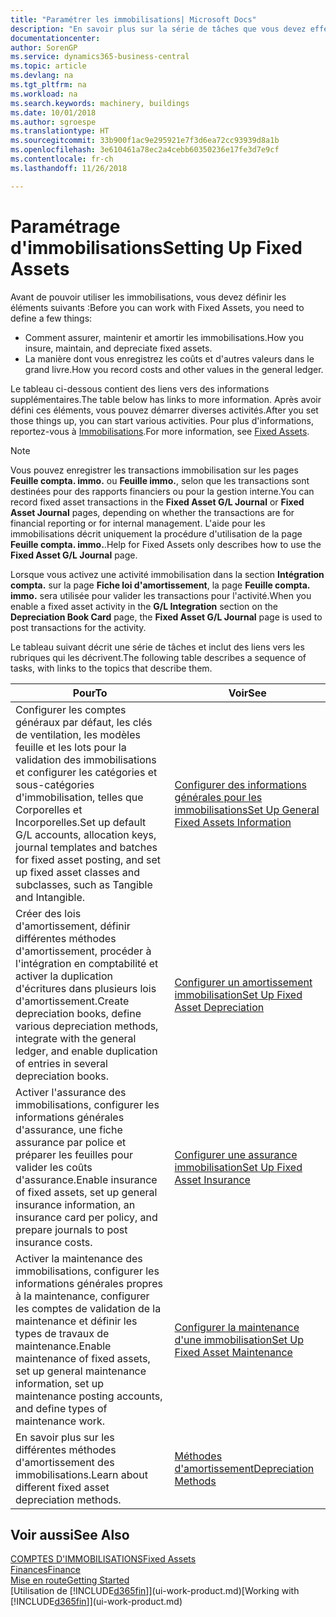 ```yaml
---
title: "Paramétrer les immobilisations| Microsoft Docs"
description: "En savoir plus sur la série de tâches que vous devez effectuer pour configurer les immobilisations, telles que les machines ou les bâtiments."
documentationcenter: 
author: SorenGP
ms.service: dynamics365-business-central
ms.topic: article
ms.devlang: na
ms.tgt_pltfrm: na
ms.workload: na
ms.search.keywords: machinery, buildings
ms.date: 10/01/2018
ms.author: sgroespe
ms.translationtype: HT
ms.sourcegitcommit: 33b900f1ac9e295921e7f3d6ea72cc93939d8a1b
ms.openlocfilehash: 3e610461a78ec2a4cebb60350236e17fe3d7e9cf
ms.contentlocale: fr-ch
ms.lasthandoff: 11/26/2018

---
```

# <a name="setting-up-fixed-assets"></a><span data-ttu-id="308d8-103">Paramétrage d'immobilisations</span><span class="sxs-lookup"><span data-stu-id="308d8-103">Setting Up Fixed Assets</span></span>
<span data-ttu-id="308d8-104">Avant de pouvoir utiliser les immobilisations, vous devez définir les éléments suivants :</span><span class="sxs-lookup"><span data-stu-id="308d8-104">Before you can work with Fixed Assets, you need to define a few things:</span></span>  

* <span data-ttu-id="308d8-105">Comment assurer, maintenir et amortir les immobilisations.</span><span class="sxs-lookup"><span data-stu-id="308d8-105">How you insure, maintain, and depreciate fixed assets.</span></span>  
* <span data-ttu-id="308d8-106">La manière dont vous enregistrez les coûts et d'autres valeurs dans le grand livre.</span><span class="sxs-lookup"><span data-stu-id="308d8-106">How you record costs and other values in the general ledger.</span></span>  

<span data-ttu-id="308d8-107">Le tableau ci-dessous contient des liens vers des informations supplémentaires.</span><span class="sxs-lookup"><span data-stu-id="308d8-107">The table below has links to more information.</span></span> <span data-ttu-id="308d8-108">Après avoir défini ces éléments, vous pouvez démarrer diverses activités.</span><span class="sxs-lookup"><span data-stu-id="308d8-108">After you set those things up, you can start various activities.</span></span> <span data-ttu-id="308d8-109">Pour plus d'informations, reportez-vous à [Immobilisations](fa-manage.md).</span><span class="sxs-lookup"><span data-stu-id="308d8-109">For more information, see [Fixed Assets](fa-manage.md).</span></span>  

> [!NOTE]  
>   <span data-ttu-id="308d8-110">Vous pouvez enregistrer les transactions immobilisation sur les pages **Feuille compta. immo.** ou **Feuille immo.**, selon que les transactions sont destinées pour des rapports financiers ou pour la gestion interne.</span><span class="sxs-lookup"><span data-stu-id="308d8-110">You can record fixed asset transactions in the **Fixed Asset G/L Journal** or **Fixed Asset Journal** pages, depending on whether the transactions are for financial reporting or for internal management.</span></span> <span data-ttu-id="308d8-111">L'aide pour les immobilisations décrit uniquement la procédure d'utilisation de la page **Feuille compta. immo.**.</span><span class="sxs-lookup"><span data-stu-id="308d8-111">Help for Fixed Assets only describes how to use the **Fixed Asset G/L Journal** page.</span></span>  

<span data-ttu-id="308d8-112">Lorsque vous activez une activité immobilisation dans la section **Intégration compta.** sur la page **Fiche loi d'amortissement**, la page **Feuille compta. immo.** sera utilisée pour valider les transactions pour l'activité.</span><span class="sxs-lookup"><span data-stu-id="308d8-112">When you enable a fixed asset activity in the **G/L Integration** section on the **Depreciation Book Card** page, the **Fixed Asset G/L Journal** page is used to post transactions for the activity.</span></span>

<span data-ttu-id="308d8-113">Le tableau suivant décrit une série de tâches et inclut des liens vers les rubriques qui les décrivent.</span><span class="sxs-lookup"><span data-stu-id="308d8-113">The following table describes a sequence of tasks, with links to the topics that describe them.</span></span>  

| <span data-ttu-id="308d8-114">Pour</span><span class="sxs-lookup"><span data-stu-id="308d8-114">To</span></span> | <span data-ttu-id="308d8-115">Voir</span><span class="sxs-lookup"><span data-stu-id="308d8-115">See</span></span> |
| --- | --- |
| <span data-ttu-id="308d8-116">Configurer les comptes généraux par défaut, les clés de ventilation, les modèles feuille et les lots pour la validation des immobilisations et configurer les catégories et sous-catégories d'immobilisation, telles que Corporelles et Incorporelles.</span><span class="sxs-lookup"><span data-stu-id="308d8-116">Set up default G/L accounts, allocation keys, journal templates and batches for fixed asset posting, and set up fixed asset classes and subclasses, such as Tangible and Intangible.</span></span> |[<span data-ttu-id="308d8-117">Configurer des informations générales pour les immobilisations</span><span class="sxs-lookup"><span data-stu-id="308d8-117">Set Up General Fixed Assets Information</span></span>](fa-how-setup-general.md) |
| <span data-ttu-id="308d8-118">Créer des lois d'amortissement, définir différentes méthodes d'amortissement, procéder à l'intégration en comptabilité et activer la duplication d'écritures dans plusieurs lois d'amortissement.</span><span class="sxs-lookup"><span data-stu-id="308d8-118">Create depreciation books, define various depreciation methods, integrate with the general ledger, and enable duplication of entries in several depreciation books.</span></span> |[<span data-ttu-id="308d8-119">Configurer un amortissement immobilisation</span><span class="sxs-lookup"><span data-stu-id="308d8-119">Set Up Fixed Asset Depreciation</span></span>](fa-how-setup-depreciation.md) |
| <span data-ttu-id="308d8-120">Activer l'assurance des immobilisations, configurer les informations générales d'assurance, une fiche assurance par police et préparer les feuilles pour valider les coûts d'assurance.</span><span class="sxs-lookup"><span data-stu-id="308d8-120">Enable insurance of fixed assets, set up general insurance information, an insurance card per policy, and prepare journals to post insurance costs.</span></span> |[<span data-ttu-id="308d8-121">Configurer une assurance immobilisation</span><span class="sxs-lookup"><span data-stu-id="308d8-121">Set Up Fixed Asset Insurance</span></span>](fa-how-setup-insurance.md) |
| <span data-ttu-id="308d8-122">Activer la maintenance des immobilisations, configurer les informations générales propres à la maintenance, configurer les comptes de validation de la maintenance et définir les types de travaux de maintenance.</span><span class="sxs-lookup"><span data-stu-id="308d8-122">Enable maintenance of fixed assets, set up general maintenance information, set up maintenance posting accounts, and define types of maintenance work.</span></span> |[<span data-ttu-id="308d8-123">Configurer la maintenance d'une immobilisation</span><span class="sxs-lookup"><span data-stu-id="308d8-123">Set Up Fixed Asset Maintenance</span></span>](fa-how-setup-maintenance.md) |
| <span data-ttu-id="308d8-124">En savoir plus sur les différentes méthodes d'amortissement des immobilisations.</span><span class="sxs-lookup"><span data-stu-id="308d8-124">Learn about different fixed asset depreciation methods.</span></span> |[<span data-ttu-id="308d8-125">Méthodes d'amortissement</span><span class="sxs-lookup"><span data-stu-id="308d8-125">Depreciation Methods</span></span>](fa-depreciation-methods.md) |

## <a name="see-also"></a><span data-ttu-id="308d8-126">Voir aussi</span><span class="sxs-lookup"><span data-stu-id="308d8-126">See Also</span></span>
[<span data-ttu-id="308d8-127">COMPTES D'IMMOBILISATIONS</span><span class="sxs-lookup"><span data-stu-id="308d8-127">Fixed Assets</span></span>](fa-manage.md)  
[<span data-ttu-id="308d8-128">Finances</span><span class="sxs-lookup"><span data-stu-id="308d8-128">Finance</span></span>](finance.md)  
[<span data-ttu-id="308d8-129">Mise en route</span><span class="sxs-lookup"><span data-stu-id="308d8-129">Getting Started</span></span>](product-get-started.md)  
<span data-ttu-id="308d8-130">[Utilisation de [!INCLUDE[d365fin](includes/d365fin_md.md)]](ui-work-product.md)</span><span class="sxs-lookup"><span data-stu-id="308d8-130">[Working with [!INCLUDE[d365fin](includes/d365fin_md.md)]](ui-work-product.md)</span></span>

